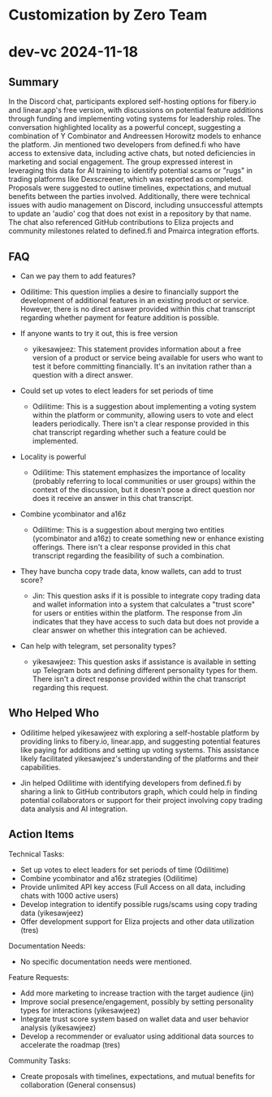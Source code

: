 # Customization by Zero Team

# dev-vc 2024-11-18

## Summary
 In the Discord chat, participants explored self-hosting options for fibery.io and linear.app's free version, with discussions on potential feature additions through funding and implementing voting systems for leadership roles. The conversation highlighted locality as a powerful concept, suggesting a combination of Y Combinator and Andreessen Horowitz models to enhance the platform. Jin mentioned two developers from defined.fi who have access to extensive data, including active chats, but noted deficiencies in marketing and social engagement. The group expressed interest in leveraging this data for AI training to identify potential scams or "rugs" in trading platforms like Dexscreener, which was reported as completed. Proposals were suggested to outline timelines, expectations, and mutual benefits between the parties involved. Additionally, there were technical issues with audio management on Discord, including unsuccessful attempts to update an 'audio' cog that does not exist in a repository by that name. The chat also referenced GitHub contributions to Eliza projects and community milestones related to defined.fi and Pmairca integration efforts.

## FAQ
 - Can we pay them to add features?
  - Odilitime: This question implies a desire to financially support the development of additional features in an existing product or service. However, there is no direct answer provided within this chat transcript regarding whether payment for feature addition is possible.

- If anyone wants to try it out, this is free version
  - yikesawjeez: This statement provides information about a free version of a product or service being available for users who want to test it before committing financially. It's an invitation rather than a question with a direct answer.

- Could set up votes to elect leaders for set periods of time
  - Odilitime: This is a suggestion about implementing a voting system within the platform or community, allowing users to vote and elect leaders periodically. There isn't a clear response provided in this chat transcript regarding whether such a feature could be implemented.

- Locality is powerful
  - Odilitime: This statement emphasizes the importance of locality (probably referring to local communities or user groups) within the context of the discussion, but it doesn't pose a direct question nor does it receive an answer in this chat transcript.

- Combine ycombinator and a16z
  - Odilitime: This is a suggestion about merging two entities (ycombinator and a16z) to create something new or enhance existing offerings. There isn't a clear response provided in this chat transcript regarding the feasibility of such a combination.

- They have buncha copy trade data, know wallets, can add to trust score?
  - Jin: This question asks if it is possible to integrate copy trading data and wallet information into a system that calculates a "trust score" for users or entities within the platform. The response from Jin indicates that they have access to such data but does not provide a clear answer on whether this integration can be achieved.

- Can help with telegram, set personality types?
  - yikesawjeez: This question asks if assistance is available in setting up Telegram bots and defining different personality types for them. There isn't a direct response provided within the chat transcript regarding this request.

## Who Helped Who
 - Odilitime helped yikesawjeez with exploring a self-hostable platform by providing links to fibery.io, linear.app, and suggesting potential features like paying for additions and setting up voting systems. This assistance likely facilitated yikesawjeez's understanding of the platforms and their capabilities.

- Jin helped Odilitime with identifying developers from defined.fi by sharing a link to GitHub contributors graph, which could help in finding potential collaborators or support for their project involving copy trading data analysis and AI integration.

## Action Items
 Technical Tasks:
- Set up votes to elect leaders for set periods of time (Odilitime)
- Combine ycombinator and a16z strategies (Odilitime)
- Provide unlimited API key access (Full Access on all data, including chats with 1000 active users)
- Develop integration to identify possible rugs/scams using copy trading data (yikesawjeez)
- Offer development support for Eliza projects and other data utilization (tres)

Documentation Needs:
- No specific documentation needs were mentioned.

Feature Requests:
- Add more marketing to increase traction with the target audience (jin)
- Improve social presence/engagement, possibly by setting personality types for interactions (yikesawjeez)
- Integrate trust score system based on wallet data and user behavior analysis (yikesawjeez)
- Develop a recommender or evaluator using additional data sources to accelerate the roadmap (tres)

Community Tasks:
- Create proposals with timelines, expectations, and mutual benefits for collaboration (General consensus)

